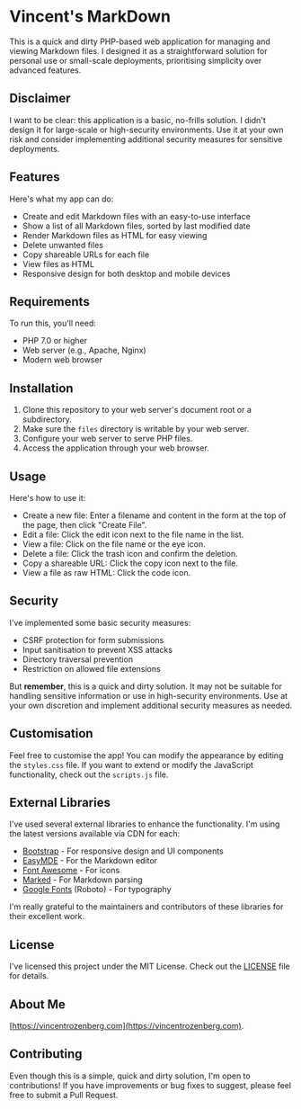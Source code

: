 # Vincent's MarkDown

This is a quick and dirty PHP-based web application for managing and viewing Markdown files. I designed it as a straightforward solution for personal use or small-scale deployments, prioritising simplicity over advanced features.

## Disclaimer

I want to be clear: this application is a basic, no-frills solution. I didn't design it for large-scale or high-security environments. Use it at your own risk and consider implementing additional security measures for sensitive deployments.

## Features

Here's what my app can do:
- Create and edit Markdown files with an easy-to-use interface
- Show a list of all Markdown files, sorted by last modified date
- Render Markdown files as HTML for easy viewing
- Delete unwanted files
- Copy shareable URLs for each file
- View files as HTML
- Responsive design for both desktop and mobile devices

## Requirements

To run this, you'll need:
- PHP 7.0 or higher
- Web server (e.g., Apache, Nginx)
- Modern web browser

## Installation

1. Clone this repository to your web server's document root or a subdirectory.
2. Make sure the `files` directory is writable by your web server.
3. Configure your web server to serve PHP files.
4. Access the application through your web browser.

## Usage

Here's how to use it:
- Create a new file: Enter a filename and content in the form at the top of the page, then click "Create File".
- Edit a file: Click the edit icon next to the file name in the list.
- View a file: Click on the file name or the eye icon.
- Delete a file: Click the trash icon and confirm the deletion.
- Copy a shareable URL: Click the copy icon next to the file.
- View a file as raw HTML: Click the code icon.

## Security

I've implemented some basic security measures:
- CSRF protection for form submissions
- Input sanitisation to prevent XSS attacks
- Directory traversal prevention
- Restriction on allowed file extensions

But **remember**, this is a quick and dirty solution. It may not be suitable for handling sensitive information or use in high-security environments. Use at your own discretion and implement additional security measures as needed.

## Customisation

Feel free to customise the app! You can modify the appearance by editing the `styles.css` file. If you want to extend or modify the JavaScript functionality, check out the `scripts.js` file.

## External Libraries

I've used several external libraries to enhance the functionality. I'm using the latest versions available via CDN for each:

- [Bootstrap](https://getbootstrap.com/) - For responsive design and UI components
- [EasyMDE](https://easymde.tk/) - For the Markdown editor
- [Font Awesome](https://fontawesome.com/) - For icons
- [Marked](https://marked.js.org/) - For Markdown parsing
- [Google Fonts](https://fonts.google.com/) (Roboto) - For typography

I'm really grateful to the maintainers and contributors of these libraries for their excellent work.

## License

I've licensed this project under the MIT License. Check out the [LICENSE](LICENSE) file for details.

## About Me

[https://vincentrozenberg.com](https://vincentrozenberg.com).

## Contributing

Even though this is a simple, quick and dirty solution, I'm open to contributions! If you have improvements or bug fixes to suggest, please feel free to submit a Pull Request.
